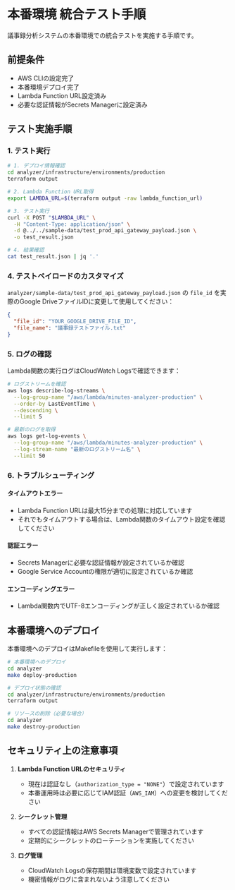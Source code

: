 # 本番環境 統合テスト手順

議事録分析システムの本番環境での統合テストを実施する手順です。

## 前提条件

- AWS CLIの設定完了
- 本番環境デプロイ完了
- Lambda Function URL設定済み
- 必要な認証情報がSecrets Managerに設定済み

## テスト実施手順

### 1. テスト実行

```bash
# 1. デプロイ情報確認
cd analyzer/infrastructure/environments/production
terraform output

# 2. Lambda Function URL取得
export LAMBDA_URL=$(terraform output -raw lambda_function_url)

# 3. テスト実行
curl -X POST "$LAMBDA_URL" \
  -H "Content-Type: application/json" \
  -d @../../sample-data/test_prod_api_gateway_payload.json \
  -o test_result.json

# 4. 結果確認
cat test_result.json | jq '.'
```

### 4. テストペイロードのカスタマイズ

`analyzer/sample-data/test_prod_api_gateway_payload.json` の `file_id` を実際のGoogle DriveファイルIDに変更して使用してください：

```json
{
  "file_id": "YOUR_GOOGLE_DRIVE_FILE_ID",
  "file_name": "議事録テストファイル.txt"
}
```

### 5. ログの確認

Lambda関数の実行ログはCloudWatch Logsで確認できます：

```bash
# ログストリームを確認
aws logs describe-log-streams \
  --log-group-name "/aws/lambda/minutes-analyzer-production" \
  --order-by LastEventTime \
  --descending \
  --limit 5

# 最新のログを取得
aws logs get-log-events \
  --log-group-name "/aws/lambda/minutes-analyzer-production" \
  --log-stream-name "最新のログストリーム名" \
  --limit 50
```

### 6. トラブルシューティング

#### タイムアウトエラー
- Lambda Function URLは最大15分までの処理に対応しています
- それでもタイムアウトする場合は、Lambda関数のタイムアウト設定を確認してください

#### 認証エラー
- Secrets Managerに必要な認証情報が設定されているか確認
- Google Service Accountの権限が適切に設定されているか確認

#### エンコーディングエラー
- Lambda関数内でUTF-8エンコーディングが正しく設定されているか確認

## 本番環境へのデプロイ

本番環境へのデプロイはMakefileを使用して実行します：

```bash
# 本番環境へのデプロイ
cd analyzer
make deploy-production

# デプロイ状態の確認
cd analyzer/infrastructure/environments/production
terraform output

# リソースの削除（必要な場合）
cd analyzer
make destroy-production
```

## セキュリティ上の注意事項

1. **Lambda Function URLのセキュリティ**
   - 現在は認証なし（`authorization_type = "NONE"`）で設定されています
   - 本番運用時は必要に応じてIAM認証（`AWS_IAM`）への変更を検討してください

2. **シークレット管理**
   - すべての認証情報はAWS Secrets Managerで管理されています
   - 定期的にシークレットのローテーションを実施してください

3. **ログ管理**
   - CloudWatch Logsの保存期間は環境変数で設定されています
   - 機密情報がログに含まれないよう注意してください
